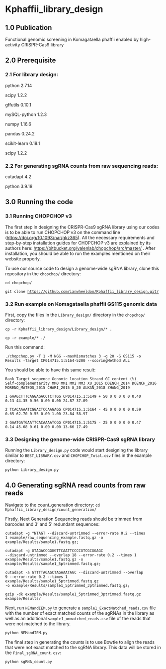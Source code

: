 <h1>Kphaffii_library_design</h1>

<h2>1.0 Publication</h2>

Functional genomic screening in Komagataella phaffii enabled by high-activity CRISPR-Cas9 library

<h2>2.0 Prerequisite</h2>

<h3>2.1 For library design:</h3>

python 2.7.14

scipy 1.2.2

gffutils 0.10.1

mySQL-python 1.2.3

numpy 1.16.6

pandas 0.24.2

scikit-learn 0.18.1

scipy 1.2.2


<h3>2.2 For generating sgRNA counts from raw sequencing reads:</h3>

cutadapt 4.2

python 3.9.18


<h2>3.0 Running the code</h2>

<h3>3.1 Running CHOPCHOP v3</h3>

The first step in designing the CRISPR-Cas9 sgRNA library using our codes is to be able to run CHOPCHOP v3 on the command line (https://doi.org/10.1093/nar/gkz365). All the necessary requirements and step-by-step installation guides for CHOPCHOP v3 are explained by its authors here: https://bitbucket.org/valenlab/chopchop/src/master/ . After installation, you should be able to run the examples mentioned on their website properly.

To use our source code to design a genome-wide sgRNA library, clone this repository in the <code>chopchop/</code> directory: 

<code>cd chopchop/</code>

<code>git clone https://github.com/ianwheeldon/Kphaffii_library_design.git/</code>


<h3>3.2 Run example on Komagataella phaffii GS115 genomic data</h3>

First, copy the files in the <code>Library_design/</code> directory in the <code>chopchop/</code> directory:  

<code>cp -r Kphaffii_library_design/Library_design/* .</code>

<code>cp -r example/* ./</code>

Run this command:

<code>./chopchop.py -T 1 -M NGG --maxMismatches 3 -g 20 -G GS115 -o Results -Target CP014715.1:5164-5200 --scoringMethod ALL</code>

You should be able to have this same result:

<code>Rank   Target sequence Genomic location        Strand  GC content (%)  Self-complementarity    MM0     MM1     MM2     MM3     XU_2015 DOENCH_2014     DOENCH_2016     MORENO_MATEOS_2015        CHARI_2015      G_20    ALKAN_2018      ZHANG_2019</code>

<code>1       GAAGCTTTCAGGAGACCTCTTGG CP014715.1:5149 +       50      0       0       0       0       0       0.40    0.13    44.35   0.56    0.00    0.00    24.87   37.09</code>

<code>2       TCACAAAATCGGACTCCAAGAGG CP014715.1:5164 -       45      0       0       0       0       0       0.59    0.65    62.70   0.55    0.00    1.00    23.84   58.97</code>

<code>3       GAATGATGAATTCACAAAATCGG CP014715.1:5175 -       25      0       0       0       0       0       0.47    0.14    45.68   0.61    0.00    0.00    13.66   17.49</code>


<h3>3.3 Designing the genome-wide CRISPR-Cas9 sgRNA library</h3>

Running the <code>Library_design.py</code> code would start designing the library similar to <code>BEST_LIBRARY.csv</code> and <code>CHOPCHOP_Total.csv</code> files in the example directory:

<code>python Library_design.py</code>


<h2>4.0 Generating sgRNA read counts from raw reads</h2>

Navigate to the count_generation directory: 
<code>cd Kphaffii_library_design/count_generation/</code>

Firstly, Next Generation Sequencing reads should be trimmed from barcodes and 3’ and 5’ redundant sequences:

<code>cutadapt -g ^NTAGT --discard-untrimmed --error-rate 0.2 --times 1 example/raw_sequencing_example.fastq.gz -o example/Results/sample1.fastq.gz;</code>

<code>cutadapt -g GTAGACCGGGGTTCAATTCCCCGTCGCGGAGC --discard-untrimmed --overlap 18 --error-rate 0.2 --times 1 example/Results/sample1.fastq.gz -o example/Results/sample1_5ptrimmed.fastq.gz;</code>

<code>cutadapt -a GTTTTAGAGCTAGAAATAGC  --discard-untrimmed --overlap 9 --error-rate 0.2 --times 1 example/Results/sample1_5ptrimmed.fastq.gz -o example/Results/sample1_5ptrimmed_3ptrimmed.fastq.gz;</code>

<code>gzip -dk example/Results/sample1_5ptrimmed_3ptrimmed.fastq.gz example/Results/</code>

Next, run <code>NEMandIEM.py</code> to generate a <code>sample1_ExactMatched_reads.csv</code> file with the number of exact matched counts of the sgRNAs in the library as well as an additional <code>sample1_unmatched_reads.csv</code> file of the reads that were not matched to the library.

<code>python NEMandIEM.py</code>

The final step in generating the counts is to use Bowtie to align the reads that were not exact matched to the sgRNA library. This data will be stored in the <code>Final_sgRNA_count.csv</code>:

<code>python sgRNA_count.py</code>


